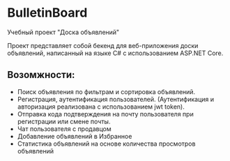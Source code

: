 # BulletinBoard
Учебный проект "Доска объявлений"

Проект представляет собой бекенд для веб-приложения доски объявлений, написанный на языке C# с использованием ASP.NET Core. 

## Возомжности:

* Поиск объявления по фильтрам и сортировка объявлений.
* Регистрация, аутентификация пользователей. (Аутентификация и авторизация реализована с использованием jwt token).
* Отправка кода подтверждения на почту пользователя при регистрации или смене почты.
* Чат пользователя с продавцом
* Добавление объявлений в Избранное
* Статистика объявлений на основе количества просмотров объявлений


